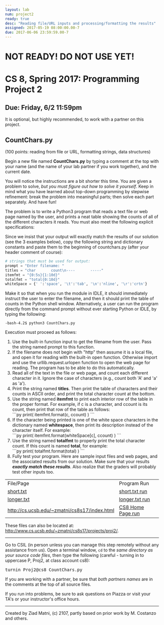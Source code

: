 ```yaml
---
layout: lab
num: project2
ready: true
desc: "Reading file/URL inputs and processing/formatting the results"
assigned: 2017-05-19 08:00:00.00-7
due: 2017-06-06 23:59:59.00-7
---
```

<div markdown="1">

<h1> NOT READY! DO NOT USE YET!</h1>

<h1>CS 8, Spring 2017: Programming Project 2</h1>
<h2>Due: Friday, 6/2 11:59pm</h2>

It is optional, but highly recommended, to work with a partner on this project. 

<h2>CountChars.py</h2>
(100 points: reading from file or URL, formatting strings, data structures)

Begin a new file named <strong>CountChars.py</strong> by typing a comment at the top with your name (and the name of your lab partner if you work together), and the current date.

You will notice the instructions are a bit shorter this time. You are given a problem to solve, <em>but you must figure out how to solve it yourself</em>. Keep in mind what you have learned about top-down programming by stepwise refinement: break the problem into meaningful parts; then solve each part separately. And have fun!

The problem is to write a Python3 program that reads a text file or web page named by the user, and prints a neat table showing the counts of all of the different characters it reads. You must also meet the following explicit specifications:

Since we insist that your output will exactly match the results of our solution (see the 3 examples below), copy the following string and dictionary constants and paste them to the beginning of countchars.py (after your header comment of course):

```py
# strings that must be used for output:
prompt = "Enter filename: "
titles = "char       count\n----       -----"
itemfmt = "{0:5s}{1:10d}"
totalfmt = "total{0:10d}"
whiteSpace = {' ':'space', '\t':'tab', '\n':'nline', '\r':'crtn'}
```

Make it so that when you run the module in IDLE, it should immediately instruct the user to enter the filename, and then it should print the table of counts in the Python shell window. Alternatively, a user can run the program directly from the command prompt without ever starting Python or IDLE, by typing the following:

```
-bash-4.2$ python3 CountChars.py
```

Execution must proceed as follows:

<ol markdown="1">
<li>Use the built-in function input to get the filename from the user. Pass the string named prompt to this function.</li>

<li>If the filename does not begin with "http" then assume it is a local file, and open it for reading with the built-in open function. Otherwise import and use the urllib.request.urlopen function to open the web page for reading. The program has to be able to do this automatically.</li>

<li>Read all of the text in the file or web page, and count each different character in it. Ignore the case of characters (e.g., count both 'A' and 'a' as 'a').</li>

<li>Print the string named <strong>titles</strong>. Then print the table of characters and their counts in ASCII order, and print the total character count at the bottom.</li>

<li>Use the string named <strong>itemfmt</strong> to print each interior row of the table in the proper format. For example, if c is a character, and ccount is its count, then print that row of the table as follows:</li>

<div markdown="1">
```py
print( itemfmt.format(c, ccount) )
```
</div>

<li>If the character being printed is one of the white space characters in the dictionary named <strong>whitespace</strong>, then print its description instead of the character itself. For example:</li>

<div markdown="1">
```py
print( itemfmt.format(whiteSpace[c], ccount) )
```
</div>

<li>Use the string named <strong>totalfmt</strong> to properly print the total character count. If this count is named <strong>total</strong>, for example:</li>

<div markdown="1">
```py
print( totalfmt.format(total) )
```
</div>

<li>Fully test your program. Here are sample input files and web pages, and the associated results from our solution. Make sure that your results <em><strong>exactly match these results</strong></em>. Also realize that the graders will probably test other inputs too.</li>

</ol>

<table>
<tr><td>File/Page</td><td>Program Run</td></tr>
<tr><td><a href="http://www.cs.ucsb.edu/~zmatni/cs8s17/projects/proj2/short.txt">short.txt</a></td>
<td><a href="http://www.cs.ucsb.edu/~zmatni/cs8s17/projects/proj2/shortsample.txt">short.txt run</a></td></tr>
<tr><td><a href="http://www.cs.ucsb.edu/~zmatni/cs8s17/projects/proj2/longer.txt">longer.txt</a></td><td>
<a href="http://www.cs.ucsb.edu/~zmatni/cs8s17/projects/proj2/longersample.txt">longer.txt run</a></td></tr>
<tr><td><a href="http://www.cs.ucsb.edu/~zmatni/cs8s17">http://cs.ucsb.edu/~zmatni/cs8s17/index.html</a></td><td>
<a href="http://www.cs.ucsb.edu/~zmatni/cs8s17/projects/proj2/webpagesample.txt">CS8 Home Page run</a></td></tr>
</table>

These files can also be located at:
<a href="http://www.cs.ucsb.edu/~zmatni/cs8s17/projects/proj2/">http://www.cs.ucsb.edu/~zmatni/cs8s17/projects/proj2/</a>.

<hr>
Go to CSIL (in person unless you can manage this step remotely without any assistance from us). Open a terminal window, <code>cd</code> to the
<em>same directory as your source code files</em>, then type the following (careful - turning in to uppercase P, Proj2, at class account cs8):
<pre>turnin Proj2@cs8 CountChars.py</pre> 

If you are working with a partner, be sure that <em>both partners names</em> are in the comments at the top of all source files.

If you run into problems, be sure to ask questions on Piazza or visit your TA's or your instructor's office hours.

<hr>
Created by Ziad Matni, (c) 2107, partly based on prior work by M. Costanzo and others.
